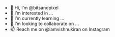 - 👋 Hi, I’m @bitsandpixel
- 👀 I’m interested in ...
- 🌱 I’m currently learning ...
- 💞️ I’m looking to collaborate on ...
- 📫 Reach me on @iamvishnukiran on Instagram

<!---
bitsandpixel/bitsandpixel is a ✨ special ✨ repository because its `README.md` (this file) appears on your GitHub profile.
You can click the Preview link to take a look at your changes.
--->
